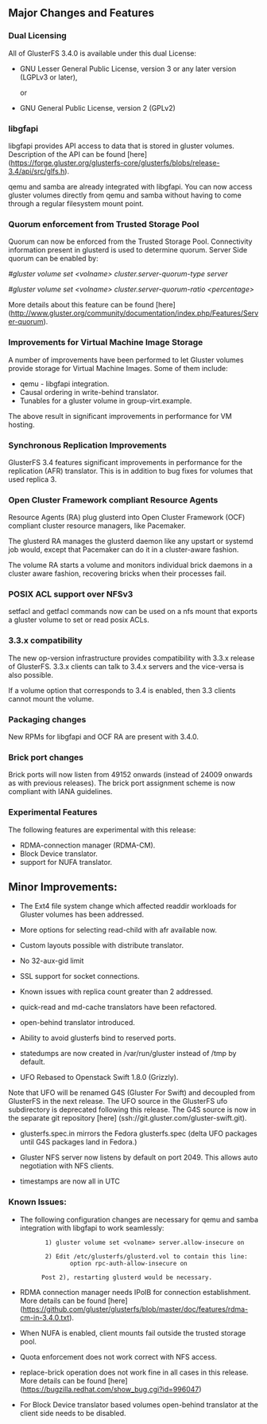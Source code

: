 ## Major Changes and Features

### Dual Licensing

All of GlusterFS 3.4.0 is available under this dual License:

- GNU Lesser General Public License, version 3 or any later version (LGPLv3 or
  later),

    or

- GNU General Public License, version 2 (GPLv2)


### libgfapi


libgfapi provides API access to data that is stored in gluster volumes.
Description of the API can be found [here]
(https://forge.gluster.org/glusterfs-core/glusterfs/blobs/release-3.4/api/src/glfs.h).

qemu and samba are already integrated with libgfapi. You can now access gluster
volumes directly from qemu and samba without having to come through a
regular filesystem mount point.

### Quorum enforcement from Trusted Storage Pool

Quorum can now be enforced from the Trusted Storage Pool. Connectivity
information present in glusterd is used to determine quorum. Server Side quorum
 can be enabled by:

*\#gluster volume set <volname\> cluster.server-quorum-type server*

*\#gluster volume set <volname\> cluster.server-quorum-ratio <percentage\>*

More details about this feature can be found [here]
(http://www.gluster.org/community/documentation/index.php/Features/Server-quorum).


### Improvements for Virtual Machine Image Storage

A number of improvements have been performed to let Gluster volumes provide
storage for Virtual Machine Images. Some of them include:

- qemu - libgfapi integration.
- Causal ordering in write-behind translator.
- Tunables for a gluster volume in group-virt.example.

The above result in significant improvements in performance for VM hosting.


### Synchronous Replication Improvements

GlusterFS 3.4 features significant improvements in performance for the
replication (AFR) translator. This is in addition to bug fixes for volumes that
used replica 3.


### Open Cluster Framework compliant Resource Agents

Resource Agents (RA) plug glusterd into Open Cluster Framework
(OCF) compliant cluster resource managers, like Pacemaker.

The glusterd RA manages the glusterd daemon like any upstart or systemd job
would, except that Pacemaker can do it in a cluster-aware fashion.

The volume RA starts a volume and monitors individual brick daemons in a
cluster aware fashion, recovering bricks when their processes fail.


### POSIX ACL support over NFSv3

setfacl and getfacl commands now can be used on a nfs mount that exports a
gluster volume to set or read posix ACLs.

### 3.3.x compatibility

The new op-version infrastructure provides compatibility with 3.3.x release of
GlusterFS. 3.3.x clients can talk to 3.4.x servers and the vice-versa is also
possible.

If a volume option that corresponds to 3.4 is enabled, then 3.3 clients cannot
mount the volume.

### Packaging changes

New RPMs for libgfapi and OCF RA are present with 3.4.0.

### Brick port changes

Brick ports will now listen from 49152 onwards (instead of 24009 onwards as with
previous releases). The brick port assignment scheme is now compliant with IANA
guidelines.

### Experimental Features

The following features are experimental with this release:

- RDMA-connection manager (RDMA-CM).
- Block Device translator.
- support for NUFA translator.

## Minor Improvements:

- The Ext4 file system change which affected readdir workloads for Gluster
  volumes has been addressed.

- More options for selecting read-child with afr available now.

- Custom layouts possible with distribute translator.

- No 32-aux-gid limit

- SSL support for socket connections.

- Known issues with replica count greater than 2 addressed.

- quick-read and md-cache translators have been refactored.

- open-behind translator introduced.

- Ability to avoid glusterfs bind to reserved ports.

- statedumps are now created in /var/run/gluster instead of /tmp by default.

- UFO Rebased to Openstack Swift 1.8.0 (Grizzly).

Note that UFO will be renamed G4S (Gluster For Swift) and decoupled from
GlusterFS in the next release. The UFO source in the GlusterFS ufo subdirectory
is deprecated following this release.
The G4S source is now in the separate git repository [here]
(ssh://git.gluster.com/gluster-swift.git).

- glusterfs.spec.in mirrors the Fedora glusterfs.spec (delta UFO packages until
  G4S packages land in Fedora.)

- Gluster NFS server now listens by default on port 2049. This allows auto
  negotiation with NFS clients.

- timestamps are now all in UTC

### Known Issues:

- The following configuration changes are necessary for qemu and samba
  integration with libgfapi to work seamlessly:

             1) gluster volume set <volname> server.allow-insecure on

             2) Edit /etc/glusterfs/glusterd.vol to contain this line:
                    option rpc-auth-allow-insecure on

            Post 2), restarting glusterd would be necessary.

-  RDMA connection manager needs IPoIB for connection establishment. More
   details can be found [here]
(https://github.com/gluster/glusterfs/blob/master/doc/features/rdma-cm-in-3.4.0.txt).

- When NUFA is enabled, client mounts fail outside the trusted storage pool.

- Quota enforcement does not work correct with NFS access.

- replace-brick operation does not work fine in all cases in this release.
More details can be found [here]
(https://bugzilla.redhat.com/show_bug.cgi?id=996047)

- For Block Device translator based volumes open-behind translator at the
client side needs to be disabled.
